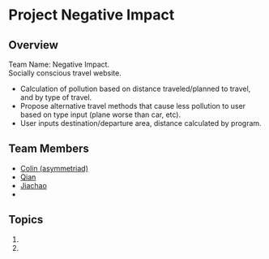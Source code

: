 # Project Negative Impact
## Overview
Team Name: Negative Impact. \
Socially conscious travel website.
* Calculation of pollution based on distance traveled/planned to travel, and by type of travel.
* Propose alternative travel methods that cause less pollution to user based on type input (plane worse than car, etc).
* User inputs destination/departure area, distance calculated by program.
## Team Members
* [Colin (asymmetriad)](team/colin.md)
* [Qian](team/qianwenhu.md)
* [Jiachao](team/Jiachao_Chen.md)
*
## Topics
1. 
2. 
